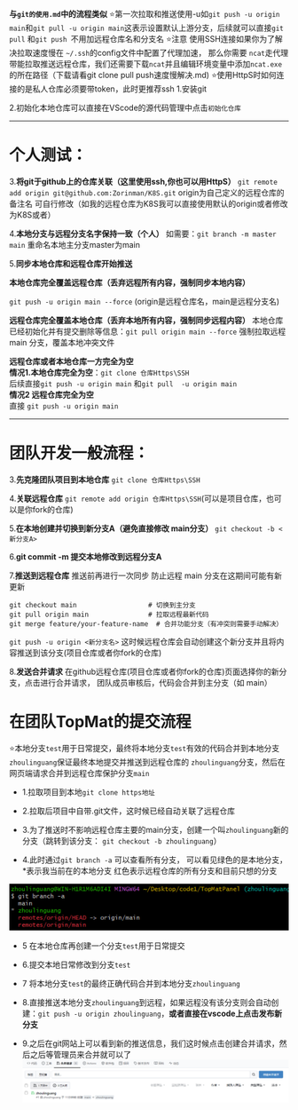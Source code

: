 **与`git的使用.md`中的流程类似**
⭐第一次拉取和推送使用-u如`git push -u origin main`和`git pull -u origin main`这表示设置默认上游分支，后续就可以直接`git pull` 和`git push `不用加远程仓库名和分支名
⭐注意 使用SSH连接如果你为了解决拉取速度慢在 `~/.ssh`的config文件中配置了代理加速， 那么你需要 `ncat`走代理带能拉取推送远程仓库，我们还需要下载`ncat`并且编辑环境变量中添加`ncat.exe`的所在路径（下载请看git clone pull push速度慢解决.md)
⭐使用HttpS时如何连接的是私人仓库必须要带token，此时更推荐ssh
1.安装git

2.初始化本地仓库可以直接在VScode的源代码管理中点击`初始化仓库`

-------
# 个人测试：

3.**将git于github上的仓库关联（这里使用ssh,你也可以用HttpS）**
 `git remote add origin git@github.com:Zorinman/K8S.git`   origin为自己定义的远程仓库的备注名  可自行修改（如我的远程仓库为K8S我可以直接使用默认的origin或者修改为K8S或者）

4.**本地分支与远程分支名字保持一致（个人）**
如需要：`git branch -m master main` 重命名本地主分支master为main

5.**同步本地仓库和远程仓库开始推送**

**本地仓库完全覆盖远程仓库（丢弃远程所有内容，强制同步本地内容）**

`git push -u origin main --force` (origin是远程仓库名，main是远程分支名)

**远程仓库完全覆盖本地仓库（丢弃本地所有内容，强制同步远程内容）**
本地仓库已经初始化并有提交删除等信息：`git pull origin main --force` 强制拉取远程 main 分支，覆盖本地冲突文件

**远程仓库或者本地仓库一方完全为空**  
**情况1.本地仓库完全为空**：`git clone 仓库Https\SSH`  
后续直接`git push -u origin main` 和`git pull  -u origin main`  
**情况2 远程仓库完全为空**  
直接 `git push -u origin main`

---------------

# 团队开发一般流程：
3.**先克隆团队项目到本地仓库** `git clone 仓库Https\SSH`

4.**关联远程仓库** `git remote add origin 仓库Https\SSH`(可以是项目仓库，也可以是你fork的仓库)

5.**在本地创建并切换到新分支A（避免直接修改 main分支）**
`git checkout -b <新分支A>`

6.**git commit -m 提交本地修改到远程分支A**

7.**推送到远程仓库**
推送前再进行一次同步 防止远程 main 分支在这期间可能有新更新
``` shell 
git checkout main                  # 切换到主分支
git pull origin main               # 拉取远程最新代码
git merge feature/your-feature-name  # 合并功能分支（有冲突则需要手动解决）

```


`git push -u origin <新分支名>`
这时候远程仓库会自动创建这个新分支并且将内容推送到该分支(项目仓库或者你fork的仓库)

8.**发送合并请求**
在github远程仓库(项目仓库或者你fork的仓库)页面选择你的新分支，点击进行合并请求， 团队成员审核后，代码会合并到主分支（如 main）




# 在团队TopMat的提交流程
⭐本地分支`test`用于日常提交，最终将本地分支`test`有效的代码合并到本地分支`zhoulinguang`保证最终本地提交并推送到远程仓库的 `zhoulinguang`分支，然后在网页端请求合并到远程仓库保护分支`main`
- 1.拉取项目到本地`git clone https地址`

- 2.拉取后项目中自带.git文件，这时候已经自动关联了远程仓库

- 3.为了推送时不影响远程仓库主要的main分支，创建一个叫`zhoulinguang`新的分支（跳转到该分支： `git checkout -b zhoulinguang`）

- 4.此时通过`git branch -a` 可以查看所有分支， 可以看见绿色的是本地分支，*表示我当前在的本地分支
红色表示远程仓库的所有分支和目前只想的分支

![alt text](图片/image-9.png)


- 5 在本地仓库再创建一个分支`test`用于日常提交

- 6.提交本地日常修改到分支`test`

- 7 将本地分支`test`的最终正确代码合并到本地分支`zhoulinguang`

- 8.直接推送本地分支`zhoulinguang`到远程，如果远程没有该分支则会自动创建：`git push -u origin zhoulinguang`，**或者直接在vscode上点击发布新分支**

- 9.之后在git网站上可以看到新的推送信息，我们这时候点击创建合并请求，然后之后等管理员来合并就可以了
 ![alt text](图片/image-10.png)
